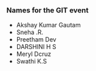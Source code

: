 ### Names for the GIT event

- Akshay Kumar Gautam
- Sneha .R.
- Preetham Dev 
- DARSHINI H S
- Meryl Dcruz
- Swathi K.S
